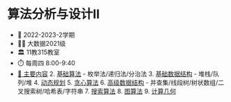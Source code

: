 # 算法分析与设计II
- 📆 2022-2023-2学期
- 🧑‍🎓 大数据2021级
- 🏛️ 11教315教室 
- ⏱️ 每周四 8:00-9:40
- [📖 主要内容](#/2/6) 
	2. [基础算法](2.html)
		- 枚举法/递归法/分治法
	3. [基础数据结构](3.html)
		- 堆栈/队列/堆
	4. [动态规划](4.html)
	5. [贪心算法](5.html)
	6. [高级数据结构](6.html)
		- 并查集/线段树/树状数组/二叉搜索树/哈希表/字符串
	7. [搜索算法](7.html)
	8. [图算法](8.html)
	9. [计算几何](9.html)
